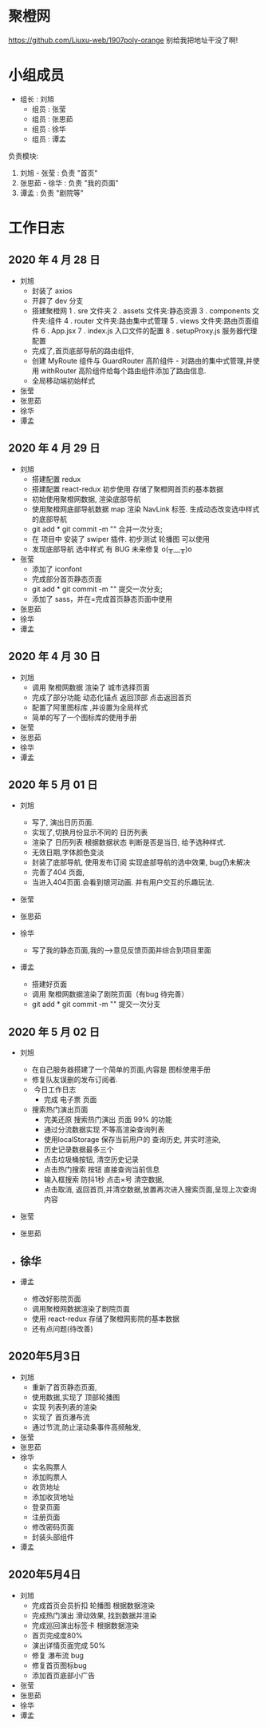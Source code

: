 # 聚橙网

https://github.com/Liuxu-web/1907poly-orange 别给我把地址干没了啊!

# 小组成员

- 组长 : 刘旭
  - 组员 : 张莹
  - 组员 : 张思茹
  - 组员 : 徐华
  - 组员 : 谭孟

负责模块:

1.  刘旭 - 张莹 : 负责 "首页"
2.  张思茹 - 徐华 : 负责 "我的页面"
3.  谭孟 : 负责 "剧院等"

# 工作日志

## 2020 年 4 月 28 日

- 刘旭
  - 封装了 axios
  - 开辟了 dev 分支
  - 搭建聚橙网
    1 . sre 文件夹
    2 . assets 文件夹:静态资源
    3 . components 文件夹:组件
    4 . router 文件夹:路由集中式管理
    5 . views 文件夹:路由页面组件
    6 . App.jsx
    7 . index.js 入口文件的配置
    8 . setupProxy.js 服务器代理配置
  - 完成了,首页底部导航的路由组件,
  - 创建 MyRoute 组件与 GuardRouter 高阶组件 - 对路由的集中式管理,并使用 withRouter 高阶组件给每个路由组件添加了路由信息.
  - 全局移动端初始样式
- 张莹
- 张思茹
- 徐华
- 谭孟

## 2020 年 4 月 29 日

- 刘旭
  - 搭建配置 redux
  - 搭建配置 react-redux 初步使用 存储了聚橙网首页的基本数据
  - 初始使用聚橙网数据, 渲染底部导航
  - 使用聚橙网底部导航数据 map 渲染 NavLink 标签. 生成动态改变选中样式的底部导航
  - git add \* git commit -m "" 合并一次分支;
  - 在 项目中 安装了 swiper 插件. 初步测试 轮播图 可以使用
  - 发现底部导航 选中样式 有 BUG 未来修复 o(╥﹏╥)o
- 张莹
  - 添加了 iconfont
  - 完成部分首页静态页面
  - git add \* git commit -m "" 提交一次分支;
  - 添加了 sass，并在=完成首页静态页面中使用
- 张思茹
- 徐华
- 谭孟

## 2020 年 4 月 30 日

- 刘旭
  - 调用 聚橙网数据 渲染了 城市选择页面
  - 完成了部分功能 动态化锚点 返回顶部 点击返回首页
  - 配置了阿里图标库 ,并设置为全局样式
  - 简单的写了一个图标库的使用手册
- 张莹
- 张思茹
- 徐华
- 谭孟

## 2020 年 5 月 01 日
- 刘旭
    - 写了, 演出日历页面.
    - 实现了,切换月份显示不同的 日历列表
    - 渲染了 日历列表 根据数据状态 判断是否是当日, 给予选种样式.
    - 无效日期,字体颜色变淡
    - 封装了底部导航, 使用发布订阅 实现底部导航的选中效果, bug仍未解决
    - 完善了404 页面, 
    - 当进入404页面.会看到银河动画. 并有用户交互的乐趣玩法.
- 张莹
- 张思茹
- 徐华
    - 写了我的静态页面,我的-->意见反馈页面并综合到项目里面


- 谭孟
    - 搭建好页面
    - 调用 聚橙网数据渲染了剧院页面（有bug 待完善）
    - git add \* git commit -m "" 提交一次分支

## 2020 年 5 月 02 日

- 刘旭
  - 在自己服务器搭建了一个简单的页面,内容是 图标使用手册
  - 修复队友误删的发布订阅者.
  - ​	今日工作日志
    - 完成 电子票 页面
  - 搜索热门演出页面
    - 完美还原 搜索热门演出 页面 99% 的功能
    - 通过分流数据实现 不等高渲染查询列表
    - 使用localStorage 保存当前用户的 查询历史, 并实时渲染,
    - 历史记录数据最多三个
    - 点击垃圾桶按钮, 清空历史记录
    - 点击热门搜索 按钮 直接查询当前信息
    - 输入框搜索 防抖1秒 点击×号 清空数据, 
    - 点击取消, 返回首页,并清空数据,放置再次进入搜索页面,呈现上次查询内容
- 张莹
- 张思茹
- 徐华
  - 


- 谭孟
    - 修改好影院页面
    - 调用聚橙网数据渲染了剧院页面
    - 使用 react-redux 存储了聚橙网影院的基本数据
    - 还有点问题(待改善)

## 2020年5月3日

- 刘旭
  - 重新了首页静态页面,
  - 使用数据,实现了 顶部轮播图
  - 实现 列表列表的渲染
  - 实现了 首页瀑布流
  - 通过节流,防止滚动条事件高频触发,
- 张莹
- 张思茹
- 徐华
  - 实名购票人
  - 添加购票人
  - 收货地址
  - 添加收货地址
  - 登录页面
  - 注册页面
  - 修改密码页面
  - 封装头部组件
- 谭孟

## 2020年5月4日

- 刘旭
  - 完成首页会员折扣 轮播图 根据数据渲染
  - 完成热门演出 滑动效果, 找到数据并渲染
  - 完成巡回演出标签卡 根据数据渲染
  - 首页完成度80%
  - 演出详情页面完成 50%
  - 修复 瀑布流 bug
  - 修复首页图标bug
  - 添加首页底部小广告
- 张莹
- 张思茹
- 徐华
- 谭孟